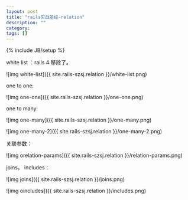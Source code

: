 ```yaml
---
layout: post
title: "rails实战圣经-relation"
description: ""
category: 
tags: []
---
```

{% include JB/setup %}

white list ：rails 4 移除了。  

![img white-list]({{ site.rails-szsj.relation }}/white-list.png)

one to one:  

![img one-one]({{ site.rails-szsj.relation }}/one-one.png)

one to many:  

![img one-many]({{ site.rails-szsj.relation }}/one-many.png)

![img one-many-2]({{ site.rails-szsj.relation }}/one-many-2.png)

关联参数：  

![img orelation-params]({{ site.rails-szsj.relation }}/relation-params.png)

joins， includes：  

![img joins]({{ site.rails-szsj.relation }}/joins.png)

![img oincludes]({{ site.rails-szsj.relation }}/includes.png)

